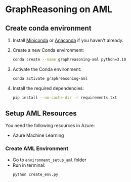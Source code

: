 # GraphReasoning on AML

## Create conda environment

1. Install [Miniconda](https://docs.conda.io/en/latest/miniconda.html) or [Anaconda](https://www.anaconda.com/products/distribution) if you haven't already.

2. Create a new Conda environment:

    ```bash
    conda create --name graphreasoning-aml python=3.10
    ```

3. Activate the Conda environment:

    ```bash
    conda activate graphreasoning-aml
    ```

4. Install the required dependencies:

    ```bash
    pip install --no-cache-dir -r requirements.txt
    ```


## Setup AML Resources

You need the following resources in Azure:

- Azure Machine Learning

<!-- 
- Setup environment with terraform
had to enable storage access from all networks to create an environment
- cpu-cluster: Standard_D13_v2 (8 cores, 56 GB RAM, 400 GB disk) -> todo: change this in the terraform? 
- roles to assign to Storage Account. Copy principal and assign blob storage data reader and blob storage data owner and 
Storage Blob Data Contributor, 
- storage account > networking > allow from selected networks
- AML > networking > allow from selected networks -->

### Create AML Environment 

- Go to `environment_setup_aml` folder
- Run in terminal:
    ```bash
    python create_env.py
    ```